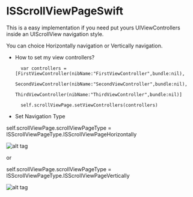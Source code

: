 # ISScrollViewPageSwift

This is a easy implementation if you need put yours UIViewControllers inside an UIScrollView navigation style.

You can choice Horizontally navigation or Vertically navigation.

- How to set my view controllers?

        var controllers = [FirstViewController(nibName:"FirstViewController",bundle:nil),
                           SecondViewController(nibName:"SecondViewController",bundle:nil),
                           ThirdViewController(nibName:"ThirdViewController",bundle:nil)]
        
        self.scrollViewPage.setViewControllers(controllers)
        

- Set Navigation Type

self.scrollViewPage.scrollViewPageType = ISScrollViewPageType.ISScrollViewPageHorizontally

![alt tag](http://media.giphy.com/media/3xz2BMFd73WBt7YhiM/giphy.gif)

or 

self.scrollViewPage.scrollViewPageType = ISScrollViewPageType.ISScrollViewPageVertically

![alt tag](http://i.giphy.com/lXiRrhjp7gsq9hdBe.gif)

